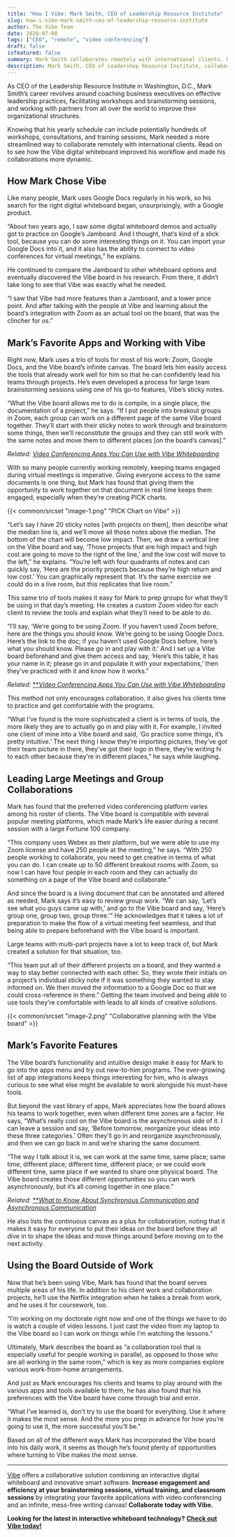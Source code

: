 ```yaml
---
title: "How I Vibe: Mark Smith, CEO of Leadership Resource Institute"
slug: how-i-vibe-mark-smith-ceo-of-leadership-resource-institute
author: The Vibe Team
date: 2020-07-08
tags: ["CEO", "remote", "video conferencing"]
draft: false
isfeatured: false
summary: Mark Smith collaborates remotely with international clients. Read on to see how the Vibe digital whiteboard improved his workflow and made his collaborations more dynamic.
description: Mark Smith, CEO of Leadershop Resource Institute, collaborates remotely with international clients using the Vibe digital whiteboard.
---
```




As CEO of the Leadership Resource Institute in Washington, D.C., Mark Smith’s career revolves around coaching business executives on effective leadership practices, facilitating workshops and brainstorming sessions, and working with partners from all over the world to improve their organizational structures.

Knowing that his yearly schedule can include potentially hundreds of workshops, consultations, and training sessions, Mark needed a more streamlined way to collaborate remotely with international clients. Read on to see how the Vibe digital whiteboard improved his workflow and made his collaborations more dynamic.



## How Mark Chose Vibe

Like many people, Mark uses Google Docs regularly in his work, so his search for the right digital whiteboard began, unsurprisingly, with a Google product.

“About two years ago, I saw some digital whiteboard demos and actually got to practice on Google’s Jamboard. And I thought, that’s kind of a slick tool, because you can do some interesting things on it. You can import your Google Docs into it, and it also has the ability to connect to video conferences for virtual meetings,” he explains. 

He continued to compare the Jamboard to other whiteboard options and eventually discovered the Vibe board in his research. From there, it didn’t take long to see that Vibe was exactly what he needed.

“I saw that Vibe had more features than a Jamboard, and a lower price point. And after talking with the people at Vibe and learning about the board’s integration with Zoom as an actual tool on the board, that was the clincher for us.”


## Mark’s Favorite Apps and Working with Vibe

Right now, Mark uses a trio of tools for most of his work: Zoom, Google Docs, and the Vibe board’s infinite canvas. The board lets him easily access the tools that already work well for him so that he can confidently lead his teams through projects. He’s even developed a process for large team brainstorming sessions using one of his go-to features, Vibe’s sticky notes.

“What the Vibe board allows me to do is compile, in a single place, the documentation of a project,” he says. “If I put people into breakout groups in Zoom, each group can work on a different page of the same Vibe board together. They’ll start with their sticky notes to work through and brainstorm some things, then we’ll reconstitute the groups and they can still work with the same notes and move them to different places [on the board’s canvas].”

*Related:* [*Video Conferencing Apps You Can Use with Vibe Whiteboarding*](https://vibe.us/blog/video-conferencing-apps-with-whiteboard/)

With so many people currently working remotely, keeping teams engaged during virtual meetings is imperative. Giving everyone access to the same documents is one thing, but Mark has found that giving them the opportunity to work together on that document in real time keeps them engaged, especially when they’re creating PICK charts.


{{< common/srcset "image-1.png" "PICK Chart on Vibe" >}}


“Let’s say I have 20 sticky notes [with projects on them], then describe what the median line is, and we’ll move all those notes above the median. The bottom of the chart will become low impact. Then, we draw a vertical line on the Vibe board and say, ‘Those projects that are high impact and high cost are going to move to the right of the line,’ and the low cost will move to the left,” he explains. “You’re left with four quadrants of notes and can quickly say, ‘Here are the priority projects because they’re high return and low cost.’ You can graphically represent that. It’s the same exercise we could do in a live room, but this replicates that live room.”

This same trio of tools makes it easy for Mark to prep groups for what they’ll be using in that day’s meeting. He creates a custom Zoom video for each client to review the tools and explain what they’ll need to be able to do.

“I’ll say, ‘We’re going to be using Zoom. If you haven’t used Zoom before, here are the things you should know. We’re going to be using Google Docs. Here’s the link to the doc; if you haven’t used Google Docs before, here’s what you should know. Please go in and play with it.’ And I set up a Vibe board beforehand and give them access and say, ‘Here’s this table, it has your name in it; please go in and populate it with your expectations,’ then they’ve practiced with it and know how it works.”

*Related:* [**](https://vibe.us/blog/8-ways-to-brainstorm-with-remote-workers/)[*Video Conferencing Apps You Can Use with Vibe Whiteboarding*](https://vibe.us/blog/video-conferencing-apps-with-whiteboard/)

This method not only encourages collaboration, it also gives his clients time to practice and get comfortable with the programs.

“What I’ve found is the more sophisticated a client is in terms of tools, the more likely they are to actually go in and play with it. For example, I invited one client of mine into a Vibe board and said, ‘Go practice some things, it’s pretty intuitive.’ The next thing I know they’re importing pictures, they’ve got their team picture in there, they’ve got their logo in there, they’re writing hi to each other because they’re in different places,” he says while laughing.


## Leading Large Meetings and Group Collaborations

Mark has found that the preferred video conferencing platform varies among his roster of clients. The Vibe board is compatible with several popular meeting platforms, which made Mark’s life easier during a recent session with a large Fortune 100 company.

“This company uses Webex as their platform, but we were able to use my Zoom license and have 250 people at the meeting,” he says. “With 250 people working to collaborate, you need to get creative in terms of what you can do. I can create up to 50 different breakout rooms with Zoom, so now I can have four people in each room and they can actually do something on a page of the Vibe board and collaborate.”

And since the board is a living document that can be annotated and altered as needed, Mark says it’s easy to review group work. “We can say, ‘Let’s see what you guys came up with,’ and go to the Vibe board and say, ‘Here’s group one, group two, group three.’” He acknowledges that it takes a lot of preparation to make the flow of a virtual meeting feel seamless, and that being able to prepare beforehand with the Vibe board is important. 

Large teams with multi-part projects have a lot to keep track of, but Mark created a solution for that situation, too.

“This team put all of their different projects on a board, and they wanted a way to stay better connected with each other. So, they wrote their initials on a project’s individual sticky note if it was something they wanted to stay informed on. We then moved the information to a Google Doc so that we could cross-reference in there.” Getting the team involved and being able to use tools they’re comfortable with leads to all kinds of creative solutions.


{{< common/srcset "image-2.png" "Collaborative planning with the Vibe board" >}}




## Mark’s Favorite Features

The Vibe board’s functionality and intuitive design make it easy for Mark to go into the apps menu and try out new-to-him programs. The ever-growing list of app integrations keeps things interesting for him, who is always curious to see what else might be available to work alongside his must-have tools.

But beyond the vast library of apps, Mark appreciates how the board allows his teams to work together, even when different time zones are a factor. He says, “What’s really cool on the Vibe board is the asynchronous side of it. I can leave a session and say, ‘Before tomorrow, reorganize your ideas into these three categories.’ Often they’ll go in and reorganize asynchronously, and then we can go back in and we’re sharing the same document.

“The way I talk about it is, we can work at the same time, same place; same time, different place; different time, different place; or we could work different time, same place if we wanted to share one physical board. The Vibe board creates those different opportunities so you can work asynchronously, but it’s all coming together in one place.”

*Related:* [**](https://vibe.us/blog/8-ways-to-brainstorm-with-remote-workers/)[*What to Know About Synchronous Communication and Asynchronous Communication*](https://vibe.us/blog/what-you-need-to-know-about-synchronous-and-asynchronous-communication/)

He also lists the continuous canvas as a plus for collaboration, noting that it makes it easy for everyone to put their ideas on the board before they all dive in to shape the ideas and move things around before moving on to the next activity. 


## Using the Board Outside of Work

Now that he’s been using Vibe, Mark has found that the board serves multiple areas of his life. In addition to his client work and collaboration projects, he’ll use the Netflix integration when he takes a break from work, and he uses it for coursework, too.

“I’m working on my doctorate right now and one of the things we have to do is watch a couple of video lessons. I just cast the video from my laptop to the Vibe board so I can work on things while I’m watching the lessons.”

Ultimately, Mark describes the board as “a collaboration tool that is especially useful for people working in parallel, as opposed to those who are all working in the same room,” which is key as more companies explore various work-from-home arrangements.

And just as Mark encourages his clients and teams to play around with the various apps and tools available to them, he has also found that his preferences with the Vibe board have come through trial and error.

“What I’ve learned is, don’t try to use the board for everything. Use it where it makes the most sense. And the more you prep in advance for how you’re going to use it, the more successful you’ll be.”

Based on all of the different ways Mark has incorporated the Vibe board into his daily work, it seems as though he’s found plenty of opportunities where turning to Vibe makes the most sense.


----------

[Vibe](https://vibe.us/) offers a collaborative solution combining an interactive digital whiteboard and innovative smart software. **Increase engagement and efficiency at your brainstorming sessions, virtual training, and classroom sessions** by integrating your favorite applications with video conferencing and an infinite, mess-free writing canvas! **Collaborate today with Vibe.**

**Looking for the latest in interactive whiteboard technology?** [**Check out Vibe today!**](https://vibe.us/order/)
